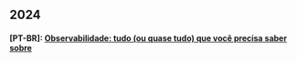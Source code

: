 ## 2024
#### [PT-BR]: [Observabilidade: tudo (ou quase tudo) que você precisa saber sobre](https://edsoncelio.dev/observability-101/)
